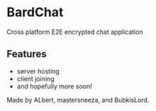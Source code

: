 # BardChat
Cross platform E2E encrypted chat application

## Features
- server hosting
- client joining
- and hopefully more soon!

Made by ALbert, mastersneeza, and BubkisLord.
